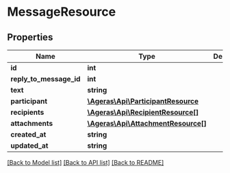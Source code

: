 # MessageResource

## Properties
Name | Type | Description | Notes
------------ | ------------- | ------------- | -------------
**id** | **int** |  | [optional] 
**reply_to_message_id** | **int** |  | [optional] 
**text** | **string** |  | [optional] 
**participant** | [**\Ageras\Api\ParticipantResource**](ParticipantResource.md) |  | [optional] 
**recipients** | [**\Ageras\Api\RecipientResource[]**](RecipientResource.md) |  | [optional] 
**attachments** | [**\Ageras\Api\AttachmentResource[]**](AttachmentResource.md) |  | [optional] 
**created_at** | **string** |  | [optional] 
**updated_at** | **string** |  | [optional] 

[[Back to Model list]](../README.md#documentation-for-models) [[Back to API list]](../README.md#documentation-for-api-endpoints) [[Back to README]](../README.md)


